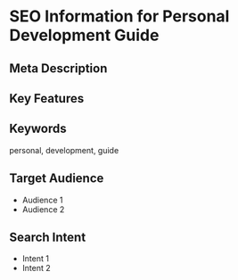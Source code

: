 # SEO Information for Personal Development Guide

## Meta Description
## Key Features

## Keywords
personal, development, guide

## Target Audience
- Audience 1
- Audience 2

## Search Intent
- Intent 1
- Intent 2
